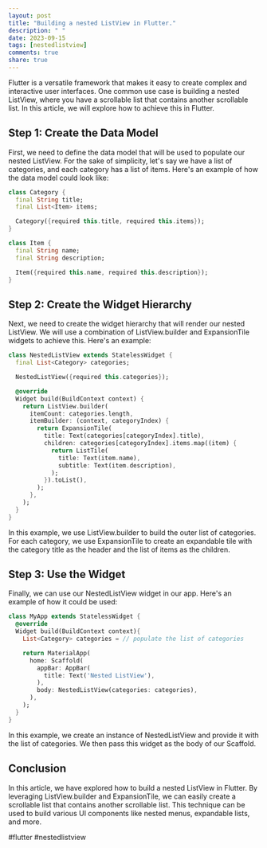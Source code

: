 ```yaml
---
layout: post
title: "Building a nested ListView in Flutter."
description: " "
date: 2023-09-15
tags: [nestedlistview]
comments: true
share: true
---
```


Flutter is a versatile framework that makes it easy to create complex and interactive user interfaces. One common use case is building a nested ListView, where you have a scrollable list that contains another scrollable list. In this article, we will explore how to achieve this in Flutter.

## Step 1: Create the Data Model

First, we need to define the data model that will be used to populate our nested ListView. For the sake of simplicity, let's say we have a list of categories, and each category has a list of items. Here's an example of how the data model could look like:

```dart
class Category {
  final String title;
  final List<Item> items;

  Category({required this.title, required this.items});
}

class Item {
  final String name;
  final String description;

  Item({required this.name, required this.description});
}
```

## Step 2: Create the Widget Hierarchy

Next, we need to create the widget hierarchy that will render our nested ListView. We will use a combination of ListView.builder and ExpansionTile widgets to achieve this. Here's an example:

```dart
class NestedListView extends StatelessWidget {
  final List<Category> categories;

  NestedListView({required this.categories});

  @override
  Widget build(BuildContext context) {
    return ListView.builder(
      itemCount: categories.length,
      itemBuilder: (context, categoryIndex) {
        return ExpansionTile(
          title: Text(categories[categoryIndex].title),
          children: categories[categoryIndex].items.map((item) {
            return ListTile(
              title: Text(item.name),
              subtitle: Text(item.description),
            );
          }).toList(),
        );
      },
    );
  }
}
```

In this example, we use ListView.builder to build the outer list of categories. For each category, we use ExpansionTile to create an expandable tile with the category title as the header and the list of items as the children.

## Step 3: Use the Widget

Finally, we can use our NestedListView widget in our app. Here's an example of how it could be used:

```dart
class MyApp extends StatelessWidget {
  @override
  Widget build(BuildContext context){ 
    List<Category> categories = // populate the list of categories

    return MaterialApp(
      home: Scaffold(
        appBar: AppBar(
          title: Text('Nested ListView'),
        ),
        body: NestedListView(categories: categories),
      ),
    );
  }
}
```

In this example, we create an instance of NestedListView and provide it with the list of categories. We then pass this widget as the body of our Scaffold.

## Conclusion

In this article, we have explored how to build a nested ListView in Flutter. By leveraging ListView.builder and ExpansionTile, we can easily create a scrollable list that contains another scrollable list. This technique can be used to build various UI components like nested menus, expandable lists, and more.

#flutter #nestedlistview